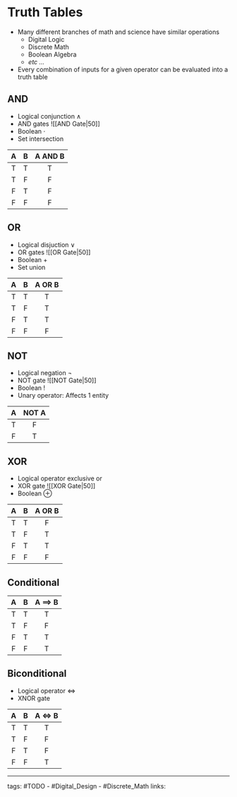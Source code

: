 # Truth Tables
- Many different branches of math and science have similar operations
	- Digital Logic
	- Discrete Math
	- Boolean Algebra
	- *etc $...$*
- Every combination of inputs for a given operator can be evaluated into a truth table


## AND
- Logical conjunction $\land$
- AND gates ![[AND Gate|50]]
- Boolean $\cdot$
- Set intersection

|  A  |  B  |  A AND B  |
|:---:|:---:|:---:|
|  T  |  T  |  T  |
|  T  |  F  |  F  |
|  F  |  T  |  F  |
|  F  |  F  |  F  |

## OR
- Logical disjuction $\lor$
- OR gates ![[OR Gate|50]]
- Boolean $+$
- Set union

|  A  |  B  |  A OR B  |
|:---:|:---:|:---:|
|  T  |  T  |  T  |
|  T  |  F  |  T  |
|  F  |  T  |  T  |
|  F  |  F  |  F  |

## NOT
- Logical negation $\neg$
- NOT gate ![[NOT Gate|50]]
- Boolean $!$
- Unary operator: Affects 1 entity

|  A  |  NOT A  |
|:---:|:---:|
|  T  |  F  |
|  F  |  T  |

## XOR
- Logical operator exclusive or
- XOR gate ![[XOR Gate|50]]
- Boolean $\oplus$

|  A  |  B  | A OR B |
|:---:|:---:|:------:|
|  T  |  T  |   F    |
|  T  |  F  |   T    |
|  F  |  T  |   T    |
|  F  |  F  |   F    |

## Conditional

|  A  |  B  | A $\implies$ B |
|:---:|:---:|:------:|
|  T  |  T  |   T    |
|  T  |  F  |   F    |
|  F  |  T  |   T    |
|  F  |  F  |   T    |

## Biconditional
- Logical operator $\iff$
- XNOR gate

|  A  |  B  | A $\iff$ B |
|:---:|:---:|:------:|
|  T  |  T  |   T    |
|  T  |  F  |   F    |
|  F  |  T  |   F    |
|  F  |  F  |   T    |

---
tags: #TODO - #Digital_Design - #Discrete_Math 
links: